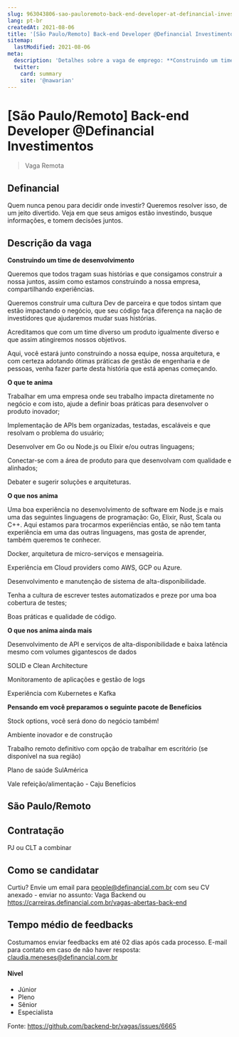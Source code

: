```yaml
---
slug: 963043806-sao-pauloremoto-back-end-developer-at-definancial-investimentos
lang: pt-br
createdAt: 2021-08-06
title: '[São Paulo/Remoto] Back-end Developer @Definancial Investimentos - Vaga de Emprego'
sitemap:
  lastModified: 2021-08-06
meta:
  description: 'Detalhes sobre a vaga de emprego: **Construindo um time de desenvolvimento**   Queremos que todos tragam suas histórias e que consigamos construir a nossa juntos, assim como estamos construindo a nossa empresa, compartilhando experiências. Queremos construir uma cultura Dev de parceira e que todos sintam que estão impactando o negócio, que seu código faça diferença na nação de investidores que ajudaremos mudar suas histórias.   Acreditamos que com um time diverso um produto igualmente diverso e que assim atingiremos nossos objetivos.   Aqui, você estará junto construindo a nossa equipe, nossa arquitetura, e com certeza adotando ótimas práticas de gestão de engenharia e de pessoas, venha fazer parte desta história que está apenas começando.   **O que te anima** Trabalhar em uma empresa onde seu trabalho impacta diretamente no negócio e com isto, ajude a definir boas práticas para desenvolver o produto inovador; Implementação de APIs bem organizadas, testadas, escaláveis e que resolvam o problema do usuário; Desenvolver em Go ou Node.js ou Elixir e/ou outras linguagens; Conectar-se com a área de produto para que desenvolvam com qualidade e alinhados; Debater e sugerir soluções e arquiteturas.   **O que nos anima** Uma boa experiência no desenvolvimento de software em Node.js e mais uma das seguintes linguagens de programação: Go, Elixir, Rust, Scala ou C++. Aqui estamos para trocarmos experiências então, se não tem tanta experiência em uma das outras linguagens, mas gosta de aprender, também queremos te conhecer. Docker, arquitetura de micro-serviços e mensageiria. Experiência em Cloud providers como AWS, GCP ou Azure. Desenvolvimento e manutenção de sistema de alta-disponibilidade. Tenha a cultura de escrever testes automatizados e preze por uma boa cobertura de testes; Boas práticas e qualidade de código.   **O que nos anima ainda mais** Desenvolvimento de API e serviços de alta-disponibilidade e baixa latência mesmo com volumes gigantescos de dados SOLID e Clean Architecture Monitoramento de aplicações e gestão de logs Experiência com Kubernetes e Kafka   **Pensando em você preparamos o seguinte pacote de Benefícios** Stock options, você será dono do negócio também! Ambiente inovador e de construção Trabalho remoto definitivo com opção de trabalhar em escritório (se disponível na sua região) Plano de saúde SulAmérica Vale refeição/alimentação - Caju Benefícios'
  twitter:
    card: summary
    site: '@nawarian'
---
```


# [São Paulo/Remoto] Back-end Developer @Definancial Investimentos


> Vaga Remota 

## Definancial

Quem nunca penou para decidir onde investir? Queremos resolver isso, de um jeito divertido. 
Veja em que seus amigos estão investindo, busque informações, e tomem decisões juntos. 

## Descrição da vaga

**Construindo um time de desenvolvimento**

 

Queremos que todos tragam suas histórias e que consigamos construir a nossa juntos, assim como estamos construindo a nossa empresa, compartilhando experiências.

Queremos construir uma cultura Dev de parceira e que todos sintam que estão impactando o negócio, que seu código faça diferença na nação de investidores que ajudaremos mudar suas histórias.

 

Acreditamos que com um time diverso um produto igualmente diverso e que assim atingiremos nossos objetivos.

 

Aqui, você estará junto construindo a nossa equipe, nossa arquitetura, e com certeza adotando ótimas práticas de gestão de engenharia e de pessoas, venha fazer parte desta história que está apenas começando.

 

**O que te anima**

Trabalhar em uma empresa onde seu trabalho impacta diretamente no negócio e com isto, ajude a definir  boas práticas para desenvolver o produto inovador;

Implementação de APIs bem organizadas, testadas, escaláveis e que resolvam o problema do usuário;

Desenvolver em  Go ou Node.js ou Elixir e/ou outras linguagens;

Conectar-se com a área de produto para que desenvolvam com qualidade e alinhados;

Debater e sugerir soluções e arquiteturas.

 

**O que nos anima**

Uma boa experiência no desenvolvimento de software em Node.js e mais uma das seguintes linguagens de programação: Go, Elixir, Rust, Scala ou C++. Aqui estamos para trocarmos experiências então, se não tem tanta experiência em uma das outras linguagens, mas gosta de aprender, também queremos te conhecer.

Docker, arquitetura de micro-serviços e mensageiria.

Experiência em Cloud providers como AWS, GCP ou Azure.

Desenvolvimento e manutenção de sistema de alta-disponibilidade.

Tenha a cultura de escrever testes automatizados e preze por uma boa cobertura de testes;

Boas práticas e qualidade de código.

 

**O que nos anima ainda mais**

Desenvolvimento de API e serviços de alta-disponibilidade e baixa latência mesmo com volumes gigantescos de dados

SOLID e Clean Architecture

Monitoramento de aplicações e gestão de logs

Experiência com Kubernetes e Kafka

 

**Pensando em você preparamos o seguinte pacote de Benefícios**

Stock options, você será dono do negócio também!

Ambiente inovador e de construção

Trabalho remoto definitivo com opção de trabalhar em escritório (se disponível na sua região)

Plano de saúde SulAmérica

Vale refeição/alimentação - Caju Benefícios

## São Paulo/Remoto

## Contratação

PJ ou CLT a combinar

## Como se candidatar

Curtiu? Envie um email para people@definancial.com.br com seu CV anexado - enviar no assunto: Vaga Backend ou https://carreiras.definancial.com.br/vagas-abertas-back-end 

## Tempo médio de feedbacks

Costumamos enviar feedbacks em até 02 dias após cada processo.
E-mail para contato em caso de não haver resposta: claudia.meneses@definancial.com.br

#### Nível
- Júnior
- Pleno
- Sênior
- Especialista




Fonte: https://github.com/backend-br/vagas/issues/6665